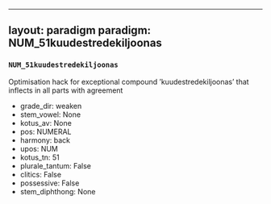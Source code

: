 
---
layout: paradigm
paradigm: NUM_51kuudestredekiljoonas
---
### ` NUM_51kuudestredekiljoonas `

Optimisation hack for exceptional compound ’kuudestredekiljoonas’ that inflects in all parts with agreement
* grade_dir: weaken
* stem_vowel: None
* kotus_av: None
* pos: NUMERAL
* harmony: back
* upos: NUM
* kotus_tn: 51
* plurale_tantum: False
* clitics: False
* possessive: False
* stem_diphthong: None
